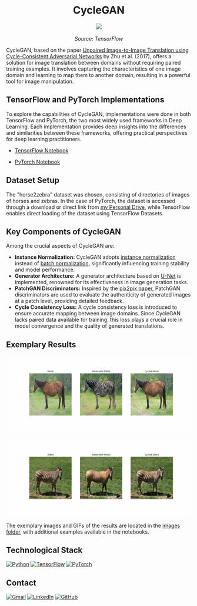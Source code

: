 # <h1 align="center">CycleGAN</h1>

<p align="center">
<img src="https://www.tensorflow.org/static/tutorials/generative/images/cycle_loss.png"> 
</p>
<p align="center"><i>Source: TensorFlow</i></p>


CycleGAN, based on the paper [Unpaired Image-to-Image Translation using Cycle-Consistent Adversarial Networks](https://arxiv.org/abs/1703.10593) by Zhu et al. (2017), offers a solution for image translation between domains without requiring paired training examples. It involves capturing the characteristics of one image domain and learning to map them to another domain, resulting in a powerful tool for image manipulation.

## TensorFlow and PyTorch Implementations

To explore the capabilities of CycleGAN, implementations were done in both TensorFlow and PyTorch, the two most widely used frameworks in Deep Learning. Each implementation provides deep insights into the differences and similarities between these frameworks, offering practical perspectives for deep learning practitioners.

- [TensorFlow Notebook](TensorFlow.ipynb)

- [PyTorch Notebook](PyTorch.ipynb)

## Dataset Setup

The "horse2zebra" dataset was chosen, consisting of directories of images of horses and zebras. In the case of PyTorch, the dataset is accessed through a download or direct link from [my Personal Drive](https://drive.google.com/drive/folders/1sQmAlteOtIQV_mg2meP25xe34NO3YTTm?usp=drive_link), while TensorFlow enables direct loading of the dataset using TensorFlow Datasets.

## Key Components of CycleGAN

Among the crucial aspects of CycleGAN are:

- **Instance Normalization:** CycleGAN adopts [instance normalization](https://arxiv.org/abs/1607.08022) instead of [batch normalization](https://arxiv.org/abs/1502.03167), significantly influencing training stability and model performance.
- **Generator Architecture:** A generator architecture based on [U-Net](https://arxiv.org/abs/1505.04597) is implemented, renowned for its effectiveness in image generation tasks.
- **PatchGAN Discriminators:** Inspired by the [pix2pix paper](https://arxiv.org/abs/1611.07004), PatchGAN discriminators are used to evaluate the authenticity of generated images at a patch level, providing detailed feedback.
- **Cycle Consistency Loss:** A cycle consistency loss is introduced to ensure accurate mapping between image domains. Since CycleGAN lacks paired data available for training, this loss plays a crucial role in model convergence and the quality of generated translations.

## Exemplary Results

<p align="center">
<img src="images/horses_to_zebras.gif"> 
</p>

<p align="center">
<img src="images/zebras_to_horses.gif"> 
</p>

The exemplary images and GIFs of the results are located in the [images folder](images), with additional examples available in the notebooks.

## Technological Stack
[![Python](https://img.shields.io/badge/Python-3776AB?style=for-the-badge&logo=python&logoColor=white&labelColor=101010)](https://docs.python.org/3/) 
[![TensorFlow](https://img.shields.io/badge/TensorFlow-FF6F00?style=for-the-badge&logo=tensorflow&logoColor=white&labelColor=101010)](https://www.tensorflow.org/api_docs)
[![PyTorch](https://img.shields.io/badge/PyTorch-EE4C2C?style=for-the-badge&logo=pytorch&logoColor=white&labelColor=101010)](https://pytorch.org/docs/stable/index.html)

## Contact
[![Gmail](https://img.shields.io/badge/Gmail-D14836?style=for-the-badge&logo=gmail&logoColor=white&labelColor=101010)](mailto:jerson.gimenesbeltran@gmail.com)
[![LinkedIn](https://img.shields.io/badge/LinkedIn-0077B5?style=for-the-badge&logo=linkedin&logoColor=white&labelColor=101010)](https://www.linkedin.com/in/jerson-gimenes-beltran/)
[![GitHub](https://img.shields.io/badge/GitHub-181717?style=for-the-badge&logo=github&logoColor=white&labelColor=101010)](https://github.com/JersonGB22/)